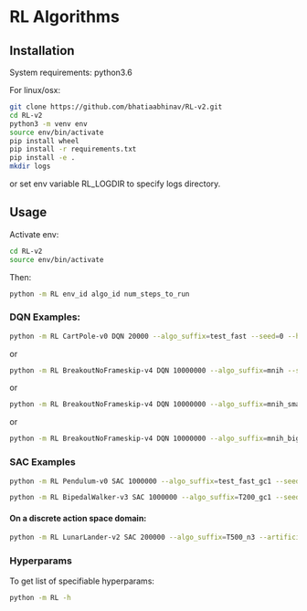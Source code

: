# RL Algorithms

## Installation

System requirements: python3.6

For linux/osx:

```bash
git clone https://github.com/bhatiaabhinav/RL-v2.git
cd RL-v2
python3 -m venv env
source env/bin/activate
pip install wheel
pip install -r requirements.txt
pip install -e .
mkdir logs
```
or set env variable RL_LOGDIR to specify logs directory.

## Usage

Activate env:
```bash
cd RL-v2
source env/bin/activate
```

Then:
```bash
python -m RL env_id algo_id num_steps_to_run
```


### DQN Examples:

```bash
python -m RL CartPole-v0 DQN 20000 --algo_suffix=test_fast --seed=0 --hiddens 64 32 --train_freq=1 --target_q_freq=2000 --nsteps=3 --min_explore_steps=10000 --ep_anneal_steps=10000 --ep=0.01 --no_render
```
or
```bash
python -m RL BreakoutNoFrameskip-v4 DQN 10000000 --algo_suffix=mnih --seed=0 --conv1 32 8 4 0 --conv2 64 4 2 0 --conv3 64 3 1 0 --hiddens 512 --no_render
```
or
```bash
python -m RL BreakoutNoFrameskip-v4 DQN 10000000 --algo_suffix=mnih_small_n3 --seed=0 --conv1 16 8 4 0 --conv2 32 4 2 0 --conv3 0 --hiddens 256 --target_q_freq=8000 --nsteps=3 --min_explore_steps=10000 --ep_anneal_steps=100000 --exp_buff_len=100000 --no_render
```
or
```bash
python -m RL BreakoutNoFrameskip-v4 DQN 10000000 --algo_suffix=mnih_big --seed=0 --conv1 64 6 2 0 --conv2 64 6 2 2 --conv3 64 6 2 2 --hiddens 1024 --no_render
```

### SAC Examples
```bash
python -m RL Pendulum-v0 SAC 1000000 --algo_suffix=test_fast_gc1 --seed=0 --hiddens 64 32 --train_freq=1 --min_explore_steps=10000 --grad_clip=1 --no_render
```

```bash
python -m RL BipedalWalker-v3 SAC 1000000 --algo_suffix=T200_gc1 --seed=0 --hiddens 64 32 --train_freq=1 --min_explore_steps=10000 --grad_clip=1 --artificial_timelimit=200 --no_render
```

#### On a discrete action space domain:
```bash
python -m RL LunarLander-v2 SAC 200000 --algo_suffix=T500_n3 --artificial_timelimit=500 --seed=0 --hiddens 64 32 --train_freq=1 --nsteps=3 --min_explore_steps=10000 --no_render --monitor_video_freq=20
```

### Hyperparams

To get list of specifiable hyperparams:
```bash
python -m RL -h
```
